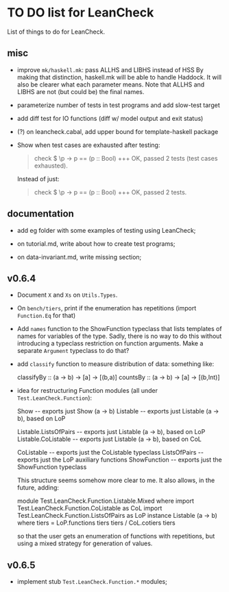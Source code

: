 TO DO list for LeanCheck
========================

List of things to do for LeanCheck.


misc
----

* improve `mk/haskell.mk`: pass ALLHS and LIBHS instead of HSS
  By making that distinction, haskell.mk will be able to handle Haddock.
  It will also be clearer what each parameter means.
  Note that ALLHS and LIBHS are not (but could be) the final names.

* parameterize number of tests in test programs and add slow-test target

* add diff test for IO functions (diff w/ model output and exit status)

* (?) on leancheck.cabal, add upper bound for template-haskell package

* Show when test cases are exhausted after testing:

	> check $ \p -> p == (p :: Bool)
	+++ OK, passed 2 tests (test cases exhausted).

  Instead of just:

	> check $ \p -> p == (p :: Bool)
	+++ OK, passed 2 tests.


documentation
-------------

* add eg folder with some examples of testing using LeanCheck;

* on tutorial.md, write about how to create test programs;

* on data-invariant.md, write missing section;


v0.6.4
------

* Document `X` and `Xs` on `Utils.Types`.

* On `bench/tiers`, print if the enumeration has repetitions
  (import `Function.Eq` for that)

* Add `names` function to the ShowFunction typeclass that lists templates of
  names for variables of the type.
  Sadly, there is no way to do this without introducing a typeclass restriction
  on function arguments.  Make a separate `Argument` typeclass to do that?

* add `classify` function to measure distribution of data:
  something like:

    classifyBy :: (a -> b) -> [a] -> [(b,a)]
	countsBy :: (a -> b) -> [a] -> [(b,Int)]

* idea for restructuring Function modules (all under `Test.LeanCheck.Function`):

	Show                  -- exports just Show (a -> b)
	Listable              -- exports just Listable (a -> b), based on LoP

	Listable.ListsOfPairs -- exports just Listable (a -> b), based on LoP
	Listable.CoListable   -- exports just Listable (a -> b), based on CoL

	CoListable            -- exports just the CoListable typeclass
	ListsOfPairs          -- exports just the LoP auxiliary functions
	ShowFunction          -- exports just the ShowFunction typeclass

  This structure seems somehow more clear to me.  It also allows, in the future, adding:

	module Test.LeanCheck.Function.Listable.Mixed where
	import Test.LeanCheck.Function.CoListable   as CoL
	import Test.LeanCheck.Function.ListsOfPairs as LoP
	instance Listable (a -> b) where
	  tiers = LoP.functions tiers tiers \/ CoL.cotiers tiers

  so that the user gets an enumeration of functions with repetitions, but using
  a mixed strategy for generation of values.

v0.6.5
------

* implement stub `Test.LeanCheck.Function.*` modules;
